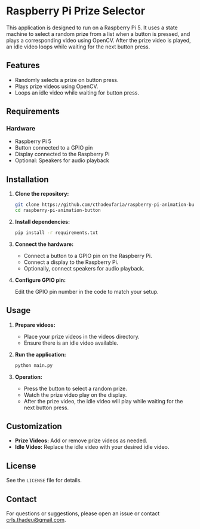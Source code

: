 # Raspberry Pi Prize Selector

This application is designed to run on a Raspberry Pi 5. It uses a state machine to select a random prize from a list when a button is pressed, and plays a corresponding video using OpenCV. After the prize video is played, an idle video loops while waiting for the next button press.

## Features

- Randomly selects a prize on button press.
- Plays prize videos using OpenCV.
- Loops an idle video while waiting for button press.

## Requirements

### Hardware

- Raspberry Pi 5
- Button connected to a GPIO pin
- Display connected to the Raspberry Pi
- Optional: Speakers for audio playback

## Installation

1. **Clone the repository:**

    ```bash
    git clone https://github.com/cthadeufaria/raspberry-pi-animation-button.git
    cd raspberry-pi-animation-button
    ```

2. **Install dependencies:**

    ```bash
    pip install -r requirements.txt
    ```

3. **Connect the hardware:**

    - Connect a button to a GPIO pin on the Raspberry Pi.
    - Connect a display to the Raspberry Pi.
    - Optionally, connect speakers for audio playback.

4. **Configure GPIO pin:**

    Edit the GPIO pin number in the code to match your setup.

## Usage

1. **Prepare videos:**

    - Place your prize videos in the videos directory.
    - Ensure there is an idle video available.

2. **Run the application:**

    ```bash
    python main.py
    ```

3. **Operation:**

    - Press the button to select a random prize.
    - Watch the prize video play on the display.
    - After the prize video, the idle video will play while waiting for the next button press.

## Customization

- **Prize Videos:** Add or remove prize videos as needed.
- **Idle Video:** Replace the idle video with your desired idle video.

## License

See the `LICENSE` file for details.

## Contact

For questions or suggestions, please open an issue or contact [crls.thadeu@gmail.com](mailto:crls.thadeu@gmail.com).

